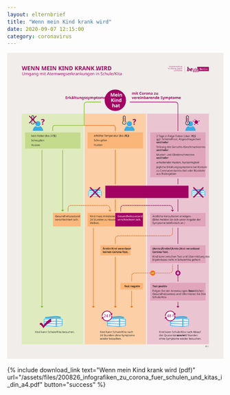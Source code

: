 ```yaml
---
layout: elternbrief
title: "Wenn mein Kind krank wird"
date: 2020-09-07 12:15:00
category: coronavirus
---
```


![Wenn mein Kind wird Infografik](/assets/images/Wenn-mein-Kind-krank-wird-1.svg)

{% include download_link text="Wenn mein Kind krank wird (pdf)" url="/assets/files/200826_infografiken_zu_corona_fuer_schulen_und_kitas_i_din_a4.pdf" button="success" %}
